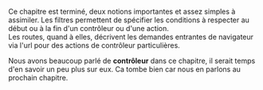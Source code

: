 Ce chapitre est terminé, deux notions importantes et assez simples à assimiler.
Les filtres permettent de spécifier les conditions à respecter au début ou à la fin d'un contrôleur ou d'une action.  
Les routes, quand à elles, décrivent les demandes entrantes de navigateur via l'url pour des actions de contrôleur particulières.

Nous avons beaucoup parlé de **contrôleur** dans ce chapitre, il serait temps d'en savoir un peu plus sur eux. Ca tombe bien car nous en parlons au prochain chapitre.